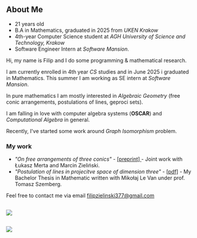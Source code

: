 ## About Me
- 21 years old
- B.A in Mathematics, graduated in 2025 from *UKEN Krakow*
- 4th-year Computer Science student at *AGH University of Science and Technology, Krakow*
- Software Engineer Intern at *Software Mansion*.
  
Hi, my name is Filip and I do some programming & mathematical research. 

I am currently enrolled in 4th year *CS* studies and in June 2025 i graduated in Mathematics. This summer I am working as SE intern at *Software Mansion*.

In pure mathematics I am mostly interested in *Algebraic Geometry* (free conic arrangements, postulations of lines, geproci sets).

I am falling in love with computer algebra systems (**OSCAR**) and *Computational Algebra* in general. 

Recently, I've started some work around *Graph Isomorphism* problem. 

### My work
- *"On free arrangements of three conics"* - [[preprint] ](https://arxiv.org/abs/2505.20025) - Joint work with Łukasz Merta and Marcin Zieliński.
- *"Postulation of lines in projecitve space of dimension three"* - [[pdf]](https://mlodyjesienin.github.io/my-papers/bachelor-thesis-levan-zielinski.pdf) -  My Bachelor Thesis in Mathematic written with Mikołaj Le Van under prof. Tomasz Szemberg.

Feel free to contact me via email filipzielinski377@gmail.com
##
<a href="">
  <img align="center" src="https://github-readme-stats.vercel.app/api/top-langs/?username=mlodyjesienin&theme=react&layout=compact&langs_count=8&hide=jupyter%20notebook" />
</a> 

## 
![](https://komarev.com/ghpvc/?username=mlodyjesienin)
<!--
**mlodyjesienin/mlodyjesienin** is a ✨ _special_ ✨ repository because its `README.md` (this file) appears on your GitHub profile.

Here are some ideas to get you started:

- 🔭 I’m currently working on ...
- 🌱 I’m currently learning ...
- 👯 I’m looking to collaborate on ...
- 🤔 I’m looking for help with ...
- 💬 Ask me about ...
- 📫 How to reach me: ...
- 😄 Pronouns: ...
- ⚡ Fun fact: ...
-->
